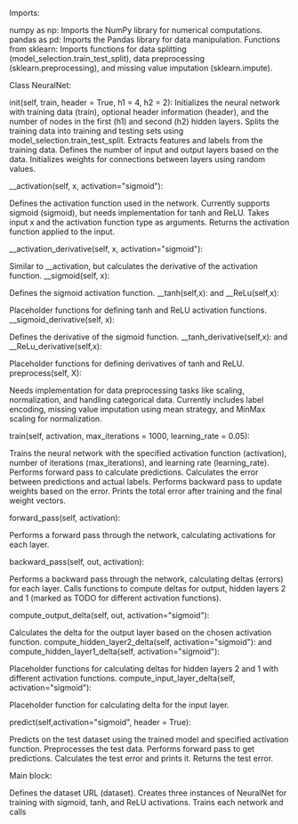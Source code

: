 Imports:

numpy as np: Imports the NumPy library for numerical computations.
pandas as pd: Imports the Pandas library for data manipulation.
Functions from sklearn: Imports functions for data splitting (model_selection.train_test_split), data preprocessing (sklearn.preprocessing), and missing value imputation (sklearn.impute).

Class NeuralNet:

init(self, train, header = True, h1 = 4, h2 = 2):
Initializes the neural network with training data (train), optional header information (header), and the number of nodes in the first (h1) and second (h2) hidden layers.
Splits the training data into training and testing sets using model_selection.train_test_split.
Extracts features and labels from the training data.
Defines the number of input and output layers based on the data.
Initializes weights for connections between layers using random values.

__activation(self, x, activation="sigmoid"):

Defines the activation function used in the network. Currently supports sigmoid (sigmoid), but needs implementation for tanh and ReLU.
Takes input x and the activation function type as arguments.
Returns the activation function applied to the input.

__activation_derivative(self, x, activation="sigmoid"):

Similar to __activation, but calculates the derivative of the activation function.
__sigmoid(self, x):

Defines the sigmoid activation function.
__tanh(self,x): and __ReLu(self,x): 

Placeholder functions for defining tanh and ReLU activation functions.
__sigmoid_derivative(self, x):

Defines the derivative of the sigmoid function.
__tanh_derivative(self,x): and __ReLu_derivative(self,x):

Placeholder functions for defining derivatives of tanh and ReLU.
preprocess(self, X):

Needs implementation for data preprocessing tasks like scaling, normalization, and handling categorical data.
Currently includes label encoding, missing value imputation using mean strategy, and MinMax scaling for normalization.

train(self, activation, max_iterations = 1000, learning_rate = 0.05):

Trains the neural network with the specified activation function (activation), number of iterations (max_iterations), and learning rate (learning_rate).
Performs forward pass to calculate predictions.
Calculates the error between predictions and actual labels.
Performs backward pass to update weights based on the error.
Prints the total error after training and the final weight vectors.

forward_pass(self, activation):

Performs a forward pass through the network, calculating activations for each layer.

backward_pass(self, out, activation):

Performs a backward pass through the network, calculating deltas (errors) for each layer.
Calls functions to compute deltas for output, hidden layers 2 and 1 (marked as TODO for different activation functions).

compute_output_delta(self, out, activation="sigmoid"):

Calculates the delta for the output layer based on the chosen activation function.
compute_hidden_layer2_delta(self, activation="sigmoid"): and compute_hidden_layer1_delta(self, activation="sigmoid"):


Placeholder functions for calculating deltas for hidden layers 2 and 1 with different activation functions.
compute_input_layer_delta(self, activation="sigmoid"): 

Placeholder function for calculating delta for the input layer.

predict(self,activation="sigmoid", header = True):

Predicts on the test dataset using the trained model and specified activation function.
Preprocesses the test data.
Performs forward pass to get predictions.
Calculates the test error and prints it.
Returns the test error.

Main block:

Defines the dataset URL (dataset).
Creates three instances of NeuralNet for training with sigmoid, tanh, and ReLU activations.
Trains each network and calls
